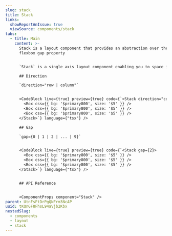```yaml
---
slug: stack
title: Stack
links:
  showReportAnIssue: true
  viewSource: components/stack
tabs:
  - title: Main
    content: >-
      Stack is a layout component that provides an abstraction over the
      flexbox gap property


      `Stack` is a single axis layout component enabling you to space items evenly within it using the `gap` prop and change the direction of content with `direction`. 

      ## Direction

      `direction="row | column"`


      <CodeBlock live={true} preview={true} code={`<Stack direction="column">
        <Box css={{ bg: '$primary800', size: '$5' }} />
        <Box css={{ bg: '$primary800', size: '$5' }} />
        <Box css={{ bg: '$primary800', size: '$5' }} />
      </Stack>`} language={"tsx"} />

      ## Gap

      `gap={0 | 1 | 2 | ... | 9}`


      <CodeBlock live={true} preview={true} code={`<Stack gap={2}>
        <Box css={{ bg: '$primary800', size: '$5' }} />
        <Box css={{ bg: '$primary800', size: '$5' }} />
        <Box css={{ bg: '$primary800', size: '$5' }} />
      </Stack>`} language={"tsx"} />


      ## API Reference


      <ComponentProps component="Stack" />
parent: UtnFsFtDrPgQNFrm3NcAP
uuid: tKQnGF8FhsL94aVjb2Kbx
nestedSlug:
  - components
  - layout
  - stack
---
```

